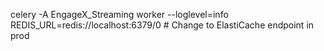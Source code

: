 celery -A EngageX_Streaming worker --loglevel=info
REDIS_URL=redis://localhost:6379/0  # Change to ElastiCache endpoint in prod
